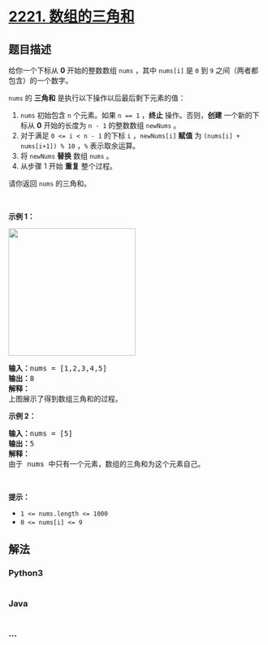 # [2221. 数组的三角和](https://leetcode-cn.com/problems/find-triangular-sum-of-an-array)

## 题目描述

<!-- 这里写题目描述 -->

<p>给你一个下标从 <strong>0</strong>&nbsp;开始的整数数组&nbsp;<code>nums</code>&nbsp;，其中&nbsp;<code>nums[i]</code>&nbsp;是 <code>0</code>&nbsp;到 <code>9</code>&nbsp;之间（两者都包含）的一个数字。</p>

<p><code>nums</code>&nbsp;的 <strong>三角和</strong>&nbsp;是执行以下操作以后最后剩下元素的值：</p>

<ol>
	<li><code>nums</code>&nbsp;初始包含&nbsp;<code>n</code>&nbsp;个元素。如果&nbsp;<code>n == 1</code>&nbsp;，<strong>终止</strong>&nbsp;操作。否则，<strong>创建</strong>&nbsp;一个新的下标从&nbsp;<strong>0</strong>&nbsp;开始的长度为 <code>n - 1</code>&nbsp;的整数数组&nbsp;<code>newNums</code>&nbsp;。</li>
	<li>对于满足&nbsp;<code>0 &lt;= i &lt;&nbsp;n - 1</code>&nbsp;的下标&nbsp;<code>i</code>&nbsp;，<code>newNums[i]</code> <strong>赋值</strong>&nbsp;为&nbsp;<code>(nums[i] + nums[i+1]) % 10</code>&nbsp;，<code>%</code>&nbsp;表示取余运算。</li>
	<li>将&nbsp;<code>newNums</code>&nbsp;<strong>替换</strong> 数组&nbsp;<code>nums</code>&nbsp;。</li>
	<li>从步骤 1 开始&nbsp;<strong>重复</strong>&nbsp;整个过程。</li>
</ol>

<p>请你返回&nbsp;<code>nums</code>&nbsp;的三角和。</p>

<p>&nbsp;</p>

<p><strong>示例 1：</strong></p>

<p><img alt="" src="https://assets.leetcode.com/uploads/2022/02/22/ex1drawio.png" style="width: 250px; height: 250px;" /></p>

<pre>
<b>输入：</b>nums = [1,2,3,4,5]
<b>输出：</b>8
<strong>解释：</strong>
上图展示了得到数组三角和的过程。</pre>

<p><strong>示例 2：</strong></p>

<pre>
<b>输入：</b>nums = [5]
<b>输出：</b>5
<b>解释：</b>
由于 nums 中只有一个元素，数组的三角和为这个元素自己。</pre>

<p>&nbsp;</p>

<p><strong>提示：</strong></p>

<ul>
	<li><code>1 &lt;= nums.length &lt;= 1000</code></li>
	<li><code>0 &lt;= nums[i] &lt;= 9</code></li>
</ul>


## 解法

<!-- 这里可写通用的实现逻辑 -->

<!-- tabs:start -->

### **Python3**

<!-- 这里可写当前语言的特殊实现逻辑 -->

```python

```

### **Java**

<!-- 这里可写当前语言的特殊实现逻辑 -->

```java

```

### **...**

```

```

<!-- tabs:end -->
